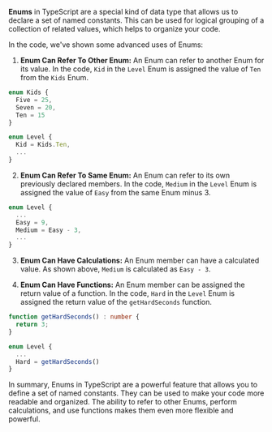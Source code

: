 **Enums** in TypeScript are a special kind of data type that allows us to declare a set of named constants. This can be used for logical grouping of a collection of related values, which helps to organize your code.

In the code, we've shown some advanced uses of Enums:

1. **Enum Can Refer To Other Enum:** An Enum can refer to another Enum for its value. In the code, `Kid` in the `Level` Enum is assigned the value of `Ten` from the `Kids` Enum.

```typescript
enum Kids {
  Five = 25,
  Seven = 20,
  Ten = 15
}

enum Level {
  Kid = Kids.Ten,
  ...
}
```

2. **Enum Can Refer To Same Enum:** An Enum can refer to its own previously declared members. In the code, `Medium` in the `Level` Enum is assigned the value of `Easy` from the same Enum minus 3.

```typescript
enum Level {
  ...
  Easy = 9,
  Medium = Easy - 3,
  ...
}
```

3. **Enum Can Have Calculations:** An Enum member can have a calculated value. As shown above, `Medium` is calculated as `Easy - 3`.

4. **Enum Can Have Functions:** An Enum member can be assigned the return value of a function. In the code, `Hard` in the `Level` Enum is assigned the return value of the `getHardSeconds` function.

```typescript
function getHardSeconds() : number {
  return 3;
}

enum Level {
  ...
  Hard = getHardSeconds()
}
```

In summary, Enums in TypeScript are a powerful feature that allows you to define a set of named constants. They can be used to make your code more readable and organized. The ability to refer to other Enums, perform calculations, and use functions makes them even more flexible and powerful.